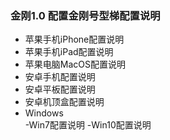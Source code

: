 ### 金刚1.0 配置金刚号型梯配置说明
- 苹果手机iPhone配置说明
- 苹果手机iPad配置说明
- 苹果电脑MacOS配置说明
- 安卓手机配置说明
- 安卓平板配置说明
- 安卓机顶盒配置说明
- Windows<br>
  -Win7配置说明
  -Win10配置说明
